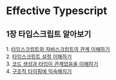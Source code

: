 # Effective Typescript

## 1장 타입스크립트 알아보기

1\. [타입스크립트와 자바스크립트의 관계 이해하기](https://github.com/juyeong-s/books_record/blob/main/Effective%20Typescript/1%EC%9E%A5/item-1.md)  
2\. [타입스크립트 설정 이해하기](https://github.com/juyeong-s/books_record/blob/main/Effective%20Typescript/1%EC%9E%A5/item-2.md)  
3\. [코드 생성과 타입이 관계없음을 이해하기](https://github.com/juyeong-s/books_record/blob/main/Effective%20Typescript/1%EC%9E%A5/item-3.md)  
4\. [구조적 타이핑에 익숙해지기](https://github.com/juyeong-s/books_record/blob/main/Effective%20Typescript/1%EC%9E%A5/item-4.md)
